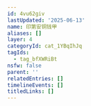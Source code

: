```yaml
---
id: 4vu62giv
lastUpdated: '2025-06-13'
name: 印第安铜钱甲
aliases: []
layer: 4
categoryId: cat_1YBqIhJq
tagIds:
  - tag_bfXWRiBt
nsfw: false
parent: ''
relatedEntries: []
timelineEvents: []
titledLinks: []
---
```


